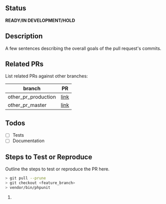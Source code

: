 ## Status
**READY/IN DEVELOPMENT/HOLD**

## Description
A few sentences describing the overall goals of the pull request's commits.

## Related PRs
List related PRs against other branches:

branch | PR
------ | ------
other_pr_production | [link]()
other_pr_master | [link]()


## Todos
- [ ] Tests
- [ ] Documentation

## Steps to Test or Reproduce
Outline the steps to test or reproduce the PR here.

```bash
> git pull --prune
> git checkout <feature_branch>
> vendor/bin/phpunit
```

1. 
